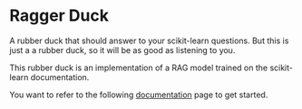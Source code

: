 # Ragger Duck

A rubber duck that should answer to your scikit-learn questions. But this is just a
a rubber duck, so it will be as good as listening to you.

This rubber duck is an implementation of a RAG model trained on the scikit-learn
documentation.

You want to refer to the following
[documentation](https://glemaitre.github.io/sklearn-ragger-duck/install.html)
page to get started.
